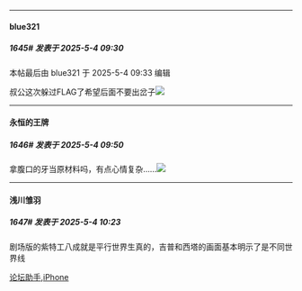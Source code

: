 ﻿
*****

####  blue321  
##### 1645#       发表于 2025-5-4 09:30

 本帖最后由 blue321 于 2025-5-4 09:33 编辑 

叔公这次躲过FLAG了希望后面不要出岔子<img src="https://static.stage1st.com/image/smiley/face2017/068.png" referrerpolicy="no-referrer">


*****

####  永恒的王牌  
##### 1646#       发表于 2025-5-4 09:50

拿腹口的牙当原材料吗，有点心情复杂……<img src="https://static.stage1st.com/image/smiley/face2017/001.png" referrerpolicy="no-referrer">


*****

####  浅川雏羽  
##### 1647#       发表于 2025-5-4 10:23

剧场版的紫特工八成就是平行世界生真的，吉普和西塔的画面基本明示了是不同世界线

[论坛助手,iPhone](https://stage1st.com/2b/forum.php?mod=viewthread&amp;tid=2029836)


